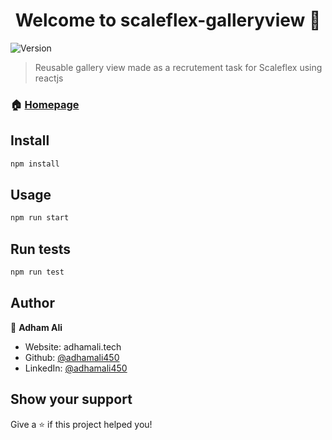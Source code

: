 <h1 align="center">Welcome to scaleflex-galleryview 👋</h1>
<p>
  <img alt="Version" src="https://img.shields.io/badge/version-0.1.0-blue.svg?cacheSeconds=2592000" />
</p>

> Reusable gallery view made as a recrutement task for Scaleflex using reactjs

### 🏠 [Homepage](https://adhamali450.github.io/scaleflex-galleryview/)

## Install

```sh
npm install
```

## Usage

```sh
npm run start
```

## Run tests

```sh
npm run test
```

## Author

👤 **Adham Ali**

- Website: adhamali.tech
- Github: [@adhamali450](https://github.com/adhamali450)
- LinkedIn: [@adhamali450](https://linkedin.com/in/adhamali450)

## Show your support

Give a ⭐️ if this project helped you!
